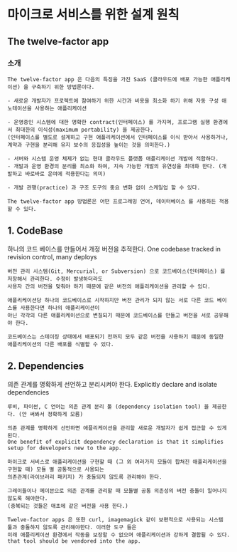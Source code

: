 # 마이크로 서비스를 위한 설계 원칙 

## The twelve-factor app

### 소개
```
The twelve-factor app 은 다음의 특징을 가진 SaaS (클라우드에 배포 가능한 애플리케이션) 을 구축하기 위한 방법론이다. 

- 새로운 개발자가 프로젝트에 참여하기 위한 시간과 비용을 최소화 하기 위해 자동 구성 애노테이션을 사용하는 애플리케이션

- 운영중인 시스템에 대한 명확한 contract(인터페이스) 를 가지며, 프로그램 실행 환경에서 최대한의 이식성(maximum portability) 을 제공한다.
(인터페이스를 별도로 설계하고 구현 애플리케이션에서 인터페이스를 이식 받아서 사용하거나, 계약과 구현을 분리해 유지 보수의 응집성을 높이는 것을 의미한다.)

- 서버와 시스템 운영 체제가 없는 현대 클라우드 플랫폼 애플리케이션 개발에 적합하다.  
- 개발과 운영 환경의 분리를 최소화 하여, 지속 가능한 개발의 유연성을 최대화 한다. (개발하고 바로바로 운여에 적용한다는 의미)

- 개발 관행(practice) 과 구조 도구의 중요 변화 없이 스케일업 할 수 있다.

The twelve-factor app 방법론은 어떤 프로그래밍 언어, 데이터베이스 를 사용하든 적용할 수 있다.
```
## 1. CodeBase

하나의 코드 베이스를 만들어서 개정 버전을 추적한다. One codebase tracked in revision control, many deploys

```
버전 관리 시스템(Git, Mercurial, or Subversion) 으로 코드베이스(인터페이스) 를 저장해서 관리한다. 수정이 발생하더라도
사용자 간의 버전을 맞춰야 하기 때문에 같은 버전의 애플리케이션을 관리할 수 있다.  

애플리케이션당 하나의 코드베이스로 시작하지만 버전 관리가 되지 않는 서로 다른 코드 베이스를 사용한다면 하나의 애플리케이션이
아닌 각각의 다른 애플리케이션으로 변질되기 때문에 코드베이스를 만들고 버전을 서로 공유해야 한다.

코드베이스는 스테이징 상태에서 배포되기 전까지 모두 같은 버전을 사용하기 떄문에 동일한 애플리케이션의 다른 배포를 식별할 수 있다.
```
## 2. Dependencies

의존 관계를 명확하게 선언하고 분리시켜야 한다. Explicitly declare and isolate dependencies

```
루비, 파이썬, C 언어는 의존 관계 분리 툴 (dependency isolation tool) 을 제공한다. (안 써봐서 정확하게 모름)

의존 관계를 명확하게 선언하면 애플리케이션을 관리할 새로운 개발자가 쉽게 접근할 수 있게 된다.
One benefit of explicit dependency declaration is that it simplifies setup for developers new to the app.

마이크로 서비스로 애플리케이션을 구현할 때 (그 외 여러가지 모듈이 합쳐진 애플리케이션을 구현할 때) 모듈 별 공통적으로 사용되는
의존관계(라이브러리 패키지) 가 충돌되지 않도록 관리해야 한다.

그레이들이나 메이븐으로 의존 관계를 관리할 때 모듈별 공통 의존성의 버전 충돌이 일어나지 않도록 해야한다.
(중복되는 것들은 애초에 같은 버전을 사용 한다.) 

Twelve-factor apps 은 또한 curl, imagemagick 같이 보편적으로 사용되는 시스템 툴과 충돌하지 않도록 관리해야한다. 이러한 도구 들은
미래 애플리케이션 환경에서 작동을 보장할 수 없으며 애플리케이션과 강하게 결합될 수 있다. that tool should be vendored into the app.
```


